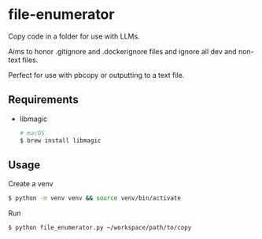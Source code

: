 # file-enumerator

Copy code in a folder for use with LLMs.

Aims to honor .gitignore and .dockerignore files and ignore all dev and non-text files.

Perfect for use with pbcopy or outputting to a text file.

## Requirements
- libmagic
  ```bash
  # macOS
  $ brew install libmagic
  ```

## Usage
Create a venv
```bash
$ python -m venv venv && source venv/bin/activate
````

Run
```bash
$ python file_enumerator.py ~/workspace/path/to/copy
```
